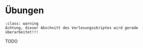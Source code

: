 # Übungen

```{admonition} Warnung
:class: warning
Achtung, dieser Abschnitt des Vorlesungsskriptes wird gerade überarbeitet!!!
```

TODO